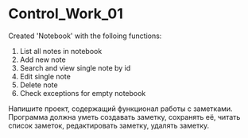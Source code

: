 # Control_Work_01

Created 'Notebook' with the folloing functions:

1. List all notes in notebook
2. Add new note
3. Search and view single note by id
4. Edit single note
5. Delete note
6. Check exceptions for empty notebook

Напишите проект, содержащий функционал работы с заметками. Программа должна уметь создавать заметку, сохранять её, читать список заметок, редактировать заметку, удалять заметку.

